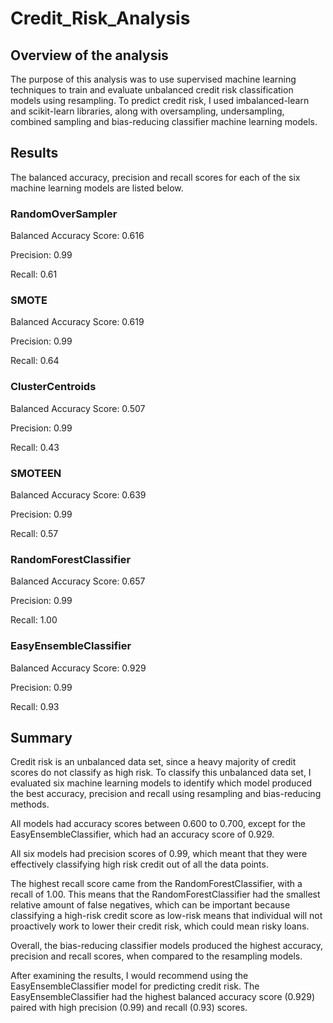 # Credit_Risk_Analysis

## Overview of the analysis
The purpose of this analysis was to use supervised machine learning techniques to train and evaluate unbalanced credit risk classification models using resampling. To predict credit risk, I used imbalanced-learn and scikit-learn libraries, along with oversampling, undersampling, combined sampling and bias-reducing classifier machine learning models. 


## Results
The balanced accuracy, precision and recall scores for each of the six machine learning models are listed below. 

### RandomOverSampler

Balanced Accuracy Score: 0.616

Precision: 0.99

Recall: 0.61

### SMOTE

Balanced Accuracy Score: 0.619

Precision: 0.99

Recall: 0.64

### ClusterCentroids

Balanced Accuracy Score: 0.507

Precision: 0.99

Recall: 0.43

### SMOTEEN

Balanced Accuracy Score: 0.639

Precision: 0.99

Recall: 0.57

### RandomForestClassifier

Balanced Accuracy Score: 0.657

Precision: 0.99

Recall: 1.00

### EasyEnsembleClassifier

Balanced Accuracy Score: 0.929

Precision: 0.99

Recall: 0.93

## Summary

Credit risk is an unbalanced data set, since a heavy majority of credit scores do not classify as high risk. To classify this unbalanced data set, I evaluated six machine learning models to identify which model produced the best accuracy, precision and recall using resampling and bias-reducing methods. 

All models had accuracy scores between 0.600 to 0.700, except for the EasyEnsembleClassifier, which had an accuracy score of 0.929. 

All six models had precision scores of 0.99, which meant that they were effectively classifying high risk credit out of all the data points. 

The highest recall score came from the RandomForestClassifier, with a recall of 1.00. This means that the RandomForestClassifier had the smallest relative amount of false negatives, which can be important because classifying a high-risk credit score as low-risk means that individual will not proactively work to lower their credit risk, which could mean risky loans.

Overall, the bias-reducing classifier models produced the highest accuracy, precision and recall scores, when compared to the resampling models. 

After examining the results, I would recommend using the EasyEnsembleClassifier model for predicting credit risk. The EasyEnsembleClassifier had the highest balanced accuracy score (0.929) paired with high precision (0.99) and recall (0.93) scores.
